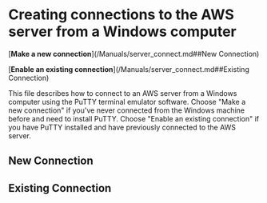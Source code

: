 # Creating connections to the AWS server from a Windows computer

[**Make a new connection**](/Manuals/server_connect.md##New Connection)

[**Enable an existing connection**](/Manuals/server_connect.md##Existing Connection)

This file describes how to connect to an AWS server from a Windows computer using the PuTTY terminal emulator software. Choose "Make a new connection" if you've never connected from the Windows machine before and need to install PuTTY. Choose "Enable an existing connection" if you have PuTTY installed and have previously connected to the AWS server. 

## New Connection

## Existing Connection
